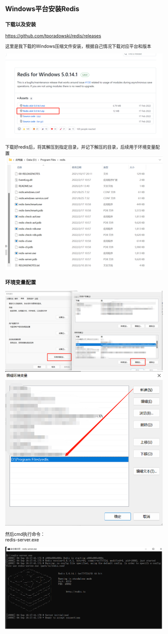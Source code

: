 ## Windows平台安装Redis

### 下载以及安装

https://github.com/tporadowski/redis/releases

这里是我下载的Windows压缩文件安装，根据自己情况下载对应平台和版本

![redis_1.png](./imgs/redis/redis_1.png)

下载好redis后，将其解压到指定目录，并记下解压的目录，后续用于环境变量配置<br>
![redis_2.png](./imgs/redis/redis_2.png)

### 环境变量配置
![redis_3.png](./imgs/redis/redis_3.png)
![redis_4.png](./imgs/redis/redis_4.png)

然后cmd执行命令：<br>
redis-server.exe

![redis_5.png](./imgs/redis/redis_5.png)
